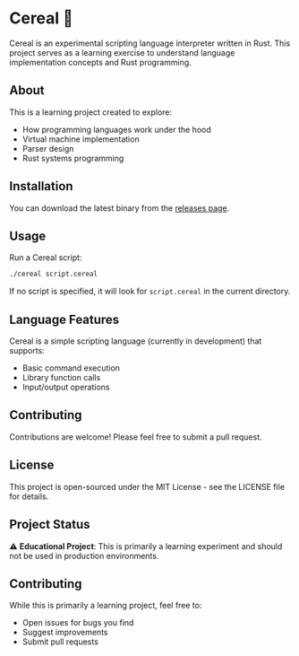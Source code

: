 # Cereal 🥣

Cereal is an experimental scripting language interpreter written in Rust. This project serves as a learning exercise to understand language implementation concepts and Rust programming.

## About

This is a learning project created to explore:
- How programming languages work under the hood
- Virtual machine implementation
- Parser design
- Rust systems programming

## Installation

You can download the latest binary from the [releases page](https://github.com/yourusername/cereal/releases).

## Usage

Run a Cereal script:
```bash
./cereal script.cereal
```

If no script is specified, it will look for `script.cereal` in the current directory.

## Language Features

Cereal is a simple scripting language (currently in development) that supports:
- Basic command execution
- Library function calls
- Input/output operations

## Contributing

Contributions are welcome! Please feel free to submit a pull request.

## License

This project is open-sourced under the MIT License - see the LICENSE file for details.

## Project Status

⚠️ **Educational Project**: This is primarily a learning experiment and should not be used in production environments.

## Contributing

While this is primarily a learning project, feel free to:
- Open issues for bugs you find
- Suggest improvements
- Submit pull requests
